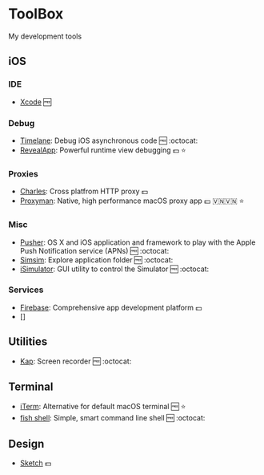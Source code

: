 # ToolBox
My development tools 

## iOS

### IDE 
- [Xcode](https://developer.apple.com/xcode/) 🆓

### Debug 
- [Timelane](https://github.com/icanzilb/Timelane): Debug iOS asynchronous code 🆓 :octocat:
- [RevealApp](https://revealapp.com/): Powerful runtime view debugging 💵 ⭐️

### Proxies 
- [Charles](https://www.charlesproxy.com/): Cross platfrom HTTP proxy 💵
- [Proxyman](https://proxyman.io/): Native, high performance macOS proxy app 💵 🇻🇳🇻🇳 ⭐️

### Misc
- [Pusher](https://github.com/noodlewerk/NWPusher): OS X and iOS application and framework to play with the Apple Push Notification service (APNs) 🆓 :octocat:
- [Simsim](https://github.com/dsmelov/simsim): Explore application folder 🆓 :octocat:
- [iSimulator](https://github.com/wigl/iSimulator): GUI utility to control the Simulator 🆓 :octocat: 

### Services
- [Firebase](https://firebase.google.com/): Comprehensive app development platform 💵
- []

## Utilities
- [Kap](https://getkap.co/): Screen recorder 🆓 :octocat:

## Terminal
- [iTerm](https://www.iterm2.com/): Alternative for default macOS terminal 🆓 ⭐️
- [fish shell](https://fishshell.com/): Simple, smart command line shell 🆓 :octocat:

## Design
- [Sketch](https://www.sketch.com/get/) 💵
